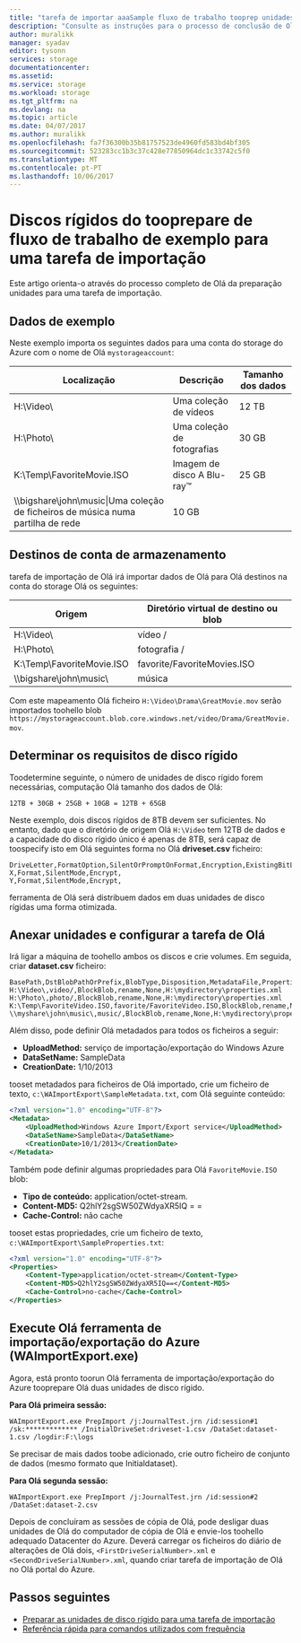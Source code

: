 ```yaml
---
title: "tarefa de importar aaaSample fluxo de trabalho tooprep unidades de disco rígido para um Azure para importar/exportar | Microsoft Docs"
description: "Consulte as instruções para o processo de conclusão de Olá da preparação unidades para uma tarefa de importação Olá serviço importar/exportar do Azure."
author: muralikk
manager: syadav
editor: tysonn
services: storage
documentationcenter: 
ms.assetid: 
ms.service: storage
ms.workload: storage
ms.tgt_pltfrm: na
ms.devlang: na
ms.topic: article
ms.date: 04/07/2017
ms.author: muralikk
ms.openlocfilehash: fa7f36300b35b81757523de4960fd583bd4bf305
ms.sourcegitcommit: 523283cc1b3c37c428e77850964dc1c33742c5f0
ms.translationtype: MT
ms.contentlocale: pt-PT
ms.lasthandoff: 10/06/2017
---
```

# <a name="sample-workflow-tooprepare-hard-drives-for-an-import-job"></a>Discos rígidos do tooprepare de fluxo de trabalho de exemplo para uma tarefa de importação

Este artigo orienta-o através do processo completo de Olá da preparação unidades para uma tarefa de importação.

## <a name="sample-data"></a>Dados de exemplo

Neste exemplo importa os seguintes dados para uma conta do storage do Azure com o nome de Olá `mystorageaccount`:

|Localização|Descrição|Tamanho dos dados|
|--------------|-----------------|-----|
|H:\Video\ |Uma coleção de vídeos|12 TB|
|H:\Photo\ |Uma coleção de fotografias|30 GB|
|K:\Temp\FavoriteMovie.ISO|Imagem de disco A Blu-ray™|25 GB|
|\\\bigshare\john\music\|Uma coleção de ficheiros de música numa partilha de rede|10 GB|

## <a name="storage-account-destinations"></a>Destinos de conta de armazenamento

tarefa de importação de Olá irá importar dados de Olá para Olá destinos na conta do storage Olá os seguintes:

|Origem|Diretório virtual de destino ou blob|
|------------|-------------------------------------------|
|H:\Video\ |vídeo /|
|H:\Photo\ |fotografia /|
|K:\Temp\FavoriteMovie.ISO|favorite/FavoriteMovies.ISO|
|\\\bigshare\john\music\ |música|

Com este mapeamento Olá ficheiro `H:\Video\Drama\GreatMovie.mov` serão importados toohello blob `https://mystorageaccount.blob.core.windows.net/video/Drama/GreatMovie.mov`.

## <a name="determine-hard-drive-requirements"></a>Determinar os requisitos de disco rígido

Toodetermine seguinte, o número de unidades de disco rígido forem necessárias, computação Olá tamanho dos dados de Olá:

`12TB + 30GB + 25GB + 10GB = 12TB + 65GB`

Neste exemplo, dois discos rígidos de 8TB devem ser suficientes. No entanto, dado que o diretório de origem Olá `H:\Video` tem 12TB de dados e a capacidade do disco rígido único é apenas de 8TB, será capaz de toospecify isto em Olá seguintes forma no Olá **driveset.csv** ficheiro:

```
DriveLetter,FormatOption,SilentOrPromptOnFormat,Encryption,ExistingBitLockerKey
X,Format,SilentMode,Encrypt,
Y,Format,SilentMode,Encrypt,
```
ferramenta de Olá será distribuem dados em duas unidades de disco rígidas uma forma otimizada.

## <a name="attach-drives-and-configure-hello-job"></a>Anexar unidades e configurar a tarefa de Olá
Irá ligar a máquina de toohello ambos os discos e crie volumes. Em seguida, criar **dataset.csv** ficheiro:
```
BasePath,DstBlobPathOrPrefix,BlobType,Disposition,MetadataFile,PropertiesFile
H:\Video\,video/,BlockBlob,rename,None,H:\mydirectory\properties.xml
H:\Photo\,photo/,BlockBlob,rename,None,H:\mydirectory\properties.xml
K:\Temp\FavoriteVideo.ISO,favorite/FavoriteVideo.ISO,BlockBlob,rename,None,H:\mydirectory\properties.xml
\\myshare\john\music\,music/,BlockBlob,rename,None,H:\mydirectory\properties.xml
```

Além disso, pode definir Olá metadados para todos os ficheiros a seguir:

* **UploadMethod:** serviço de importação/exportação do Windows Azure
* **DataSetName:** SampleData
* **CreationDate:** 1/10/2013

tooset metadados para ficheiros de Olá importado, crie um ficheiro de texto, `c:\WAImportExport\SampleMetadata.txt`, com Olá seguinte conteúdo:

```xml
<?xml version="1.0" encoding="UTF-8"?>
<Metadata>
    <UploadMethod>Windows Azure Import/Export service</UploadMethod>
    <DataSetName>SampleData</DataSetName>
    <CreationDate>10/1/2013</CreationDate>
</Metadata>
```

Também pode definir algumas propriedades para Olá `FavoriteMovie.ISO` blob:

* **Tipo de conteúdo:** application/octet-stream.
* **Content-MD5:** Q2hlY2sgSW50ZWdyaXR5IQ = =
* **Cache-Control:** não cache

tooset estas propriedades, crie um ficheiro de texto, `c:\WAImportExport\SampleProperties.txt`:

```xml
<?xml version="1.0" encoding="UTF-8"?>
<Properties>
    <Content-Type>application/octet-stream</Content-Type>
    <Content-MD5>Q2hlY2sgSW50ZWdyaXR5IQ==</Content-MD5>
    <Cache-Control>no-cache</Cache-Control>
</Properties>
```

## <a name="run-hello-azure-importexport-tool-waimportexportexe"></a>Execute Olá ferramenta de importação/exportação do Azure (WAImportExport.exe)

Agora, está pronto toorun Olá ferramenta de importação/exportação do Azure tooprepare Olá duas unidades de disco rígido.

**Para Olá primeira sessão:**

```
WAImportExport.exe PrepImport /j:JournalTest.jrn /id:session#1  /sk:************* /InitialDriveSet:driveset-1.csv /DataSet:dataset-1.csv /logdir:F:\logs
```

Se precisar de mais dados toobe adicionado, crie outro ficheiro de conjunto de dados (mesmo formato que Initialdataset).

**Para Olá segunda sessão:**

```
WAImportExport.exe PrepImport /j:JournalTest.jrn /id:session#2  /DataSet:dataset-2.csv
```

Depois de concluíram as sessões de cópia de Olá, pode desligar duas unidades de Olá do computador de cópia de Olá e envie-los toohello adequado Datacenter do Azure. Deverá carregar os ficheiros do diário de alterações de Olá dois, `<FirstDriveSerialNumber>.xml` e `<SecondDriveSerialNumber>.xml`, quando criar tarefa de importação de Olá no Olá portal do Azure.

## <a name="next-steps"></a>Passos seguintes

* [Preparar as unidades de disco rígido para uma tarefa de importação](../storage-import-export-tool-preparing-hard-drives-import.md)
* [Referência rápida para comandos utilizados com frequência](../storage-import-export-tool-quick-reference.md)
